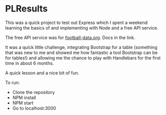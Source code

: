 # PLResults

This was a quick project to test out Express which I spent a weekend learning the basics of and implementing with Node and a free API service.

The free API service was for [football-data.org](http://api.football-data.org/docs/v1/index.html#_api_behaviour).
Docs in the link.

It was a quick little challenge, integrating Bootstrap for a table (something that was new to me and showed me how fantastic a tool Bootstrap can be for tables!) and allowing me the chance to play with Handlebars for the first time in about 6 months.

A quick lesson and a nice bit of fun.

To run:
* Clone the repository
* NPM install
* NPM start
* Go to localhost:3000
